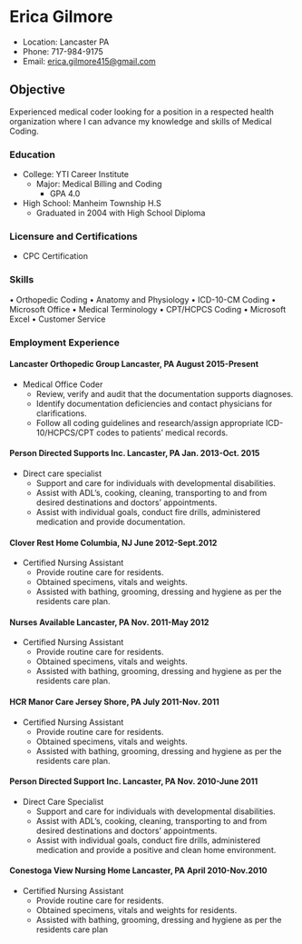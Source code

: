 # Erica Gilmore
* Location: Lancaster PA
* Phone: 717-984-9175 
* Email: erica.gilmore415@gmail.com

## Objective
Experienced medical coder looking for a position in a respected health organization where I can 
advance my knowledge and skills of Medical Coding.

### Education
 * College: YTI Career Institute
   * Major: Medical Billing and 
Coding
     * GPA 4.0
* High School: Manheim Township 
H.S
  * Graduated in 2004 with High 
School Diploma

### Licensure and Certifications
* CPC Certification

### Skills
• Orthopedic Coding
• Anatomy and Physiology
• ICD-10-CM Coding
• Microsoft Office
• Medical Terminology
• CPT/HCPCS Coding
• Microsoft Excel
• Customer Service
### Employment Experience
#### Lancaster Orthopedic Group Lancaster, PA August 2015-Present
* Medical Office Coder
  *  Review, verify and audit that the documentation supports diagnoses. 
  *  Identify documentation deficiencies and contact physicians for clarifications.
  *  Follow all coding guidelines and research/assign appropriate ICD-10/HCPCS/CPT codes
to patients’ medical records.

#### Person Directed Supports Inc. Lancaster, PA Jan. 2013-Oct. 2015
*  Direct care specialist
   * Support and care for individuals with developmental disabilities.
   * Assist with ADL’s, cooking, cleaning, transporting to and from desired destinations and 
doctors’ appointments.
   * Assist with individual goals, conduct fire drills, administered medication and provide 
documentation. 

#### Clover Rest Home Columbia, NJ June 2012-Sept.2012
* Certified Nursing Assistant
  * Provide routine care for residents.
  * Obtained specimens, vitals and weights.
  * Assisted with bathing, grooming, dressing and hygiene as per the residents care plan.

#### Nurses Available Lancaster, PA Nov. 2011-May 2012
* Certified Nursing Assistant
  * Provide routine care for residents.
  * Obtained specimens, vitals and weights.
  * Assisted with bathing, grooming, dressing and hygiene as per the residents care plan.

#### HCR Manor Care Jersey Shore, PA July 2011-Nov. 2011
* Certified Nursing Assistant
  * Provide routine care for residents.
  * Obtained specimens, vitals and weights.
  * Assisted with bathing, grooming, dressing and hygiene as per the residents care plan.

#### Person Directed Support Inc. Lancaster, PA Nov. 2010-June 2011
* Direct Care Specialist
  * Support and care for individuals with developmental disabilities.
  * Assist with ADL’s, cooking, cleaning, transporting to and from desired destinations and 
doctors’ appointments.
  * Assist with individual goals, conduct fire drills, administered medication and provide a 
positive and clean home environment.

#### Conestoga View Nursing Home Lancaster, PA April 2010-Nov.2010
* Certified Nursing Assistant
  * Provide routine care for residents.
  * Obtained specimens, vitals and weights for residents.
  * Assisted with bathing, grooming, dressing and hygiene as per the residents care plan
